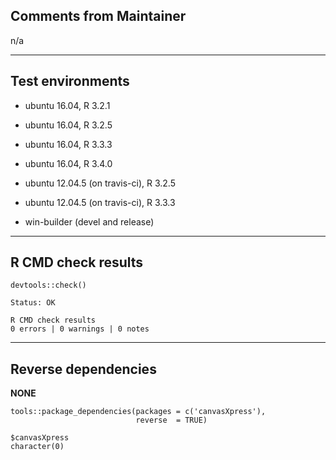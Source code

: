 ## Comments from Maintainer

n/a

---  

## Test environments

* ubuntu 16.04, R 3.2.1
* ubuntu 16.04, R 3.2.5
* ubuntu 16.04, R 3.3.3
* ubuntu 16.04, R 3.4.0

* ubuntu 12.04.5 (on travis-ci), R 3.2.5
* ubuntu 12.04.5 (on travis-ci), R 3.3.3

* win-builder (devel and release)

---  

## R CMD check results


```
devtools::check()  

Status: OK  
  
R CMD check results  
0 errors | 0 warnings | 0 notes  
```

---  

## Reverse dependencies


**NONE**

```
tools::package_dependencies(packages = c('canvasXpress'),  
                            reverse  = TRUE)  
                            
$canvasXpress  
character(0)  
```
